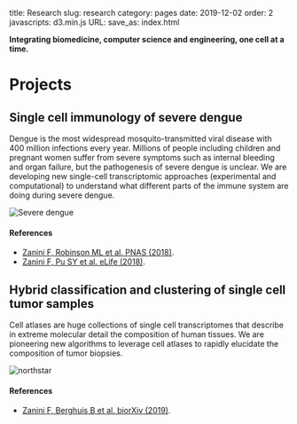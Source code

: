title: Research
slug: research
category: pages
date: 2019-12-02
order: 2
javascripts: d3.min.js
URL:
save_as: index.html

**Integrating biomedicine, computer science and engineering, one cell at a time.**

# Projects
## Single cell immunology of severe dengue
Dengue is the most widespread mosquito-transmitted viral disease with 400 million infections every year. Millions of people including children and pregnant women suffer from severe symptoms such as internal bleeding and organ failure, but the pathogenesis of severe dengue is unclear. We are developing new single-cell transcriptomic approaches (experimental and computational) to understand what different parts of the immune system are doing during severe dengue.

![Severe dengue]({static}/images/severe_dengue.png)


#### References
- [Zanini F, Robinson ML et al. PNAS (2018)](https://www.pnas.org/content/115/52/E12363).
- [Zanini F, Pu SY et al. eLife (2018)](https://elifesciences.org/articles/32942).

## Hybrid classification and clustering of single cell tumor samples
Cell atlases are huge collections of single cell transcriptomes that describe in extreme molecular detail the composition of human tissues. We are pioneering new algorithms to leverage cell atlases to rapidly elucidate the composition of tumor biopsies.

![northstar]({static}/images/northstar.png)


#### References
- [Zanini F, Berghuis B et al. biorXiv (2019)](https://www.biorxiv.org/content/10.1101/820928v1).
